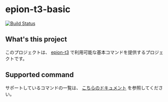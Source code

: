 # epion-t3-basic

[![Build Status](https://travis-ci.org/epion-tropic-test-tool/epion-t3-basic.svg?branch=master)](https://travis-ci.org/epion-tropic-test-tool/epion-t3-basic)


## What's this project

このプロジェクトは、 [epion-t3](http://docs.epion-t3.com) で利用可能な基本コマンドを提供するプロジェクトです。

## Supported command

サポートしているコマンドの一覧は、 [こちらのドキュメント](./basic_spec.md) を参照してください。